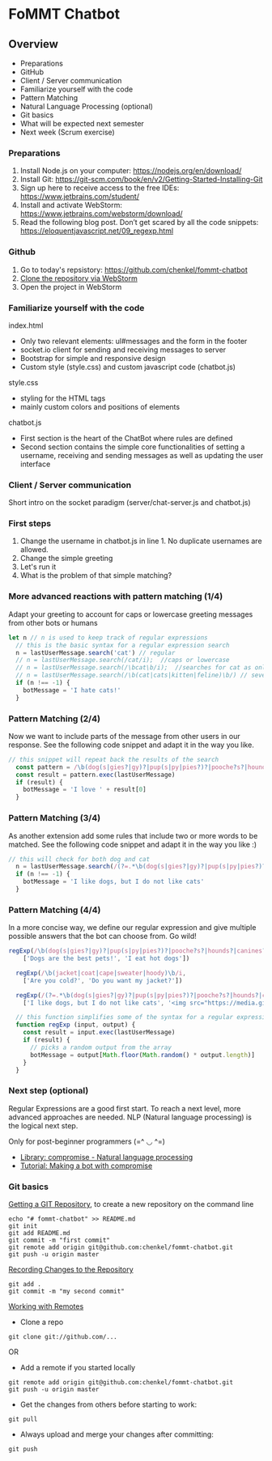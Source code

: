 # FoMMT Chatbot
## Overview
- Preparations
- GitHub 
- Client / Server communication
- Familiarize yourself with the code
- Pattern Matching
- Natural Language Processing (optional)
- Git basics
- What will be expected next semester
- Next week (Scrum exercise)


### Preparations
1. Install Node.js on your computer: https://nodejs.org/en/download/ 
2. Install Git: https://git-scm.com/book/en/v2/Getting-Started-Installing-Git
3. Sign up here to receive access to the free IDEs: https://www.jetbrains.com/student/
4. Install and activate WebStorm: https://www.jetbrains.com/webstorm/download/
5. Read the following blog post. Don’t get scared by all the code snippets: https://eloquentjavascript.net/09_regexp.html

### Github
1. Go to today's repsistory: https://github.com/chenkel/fommt-chatbot
2. [Clone the repository via WebStorm](https://www.jetbrains.com/help/webstorm/set-up-a-git-repository.html)
3. Open the project in WebStorm 

### Familiarize yourself with the code
index.html
- Only two relevant elements: ul#messages and the form in the footer
- socket.io client for sending and receiving messages to server
- Bootstrap for simple and responsive design
- Custom style (style.css) and custom javascript code (chatbot.js)

style.css
- styling for the HTML tags
- mainly custom colors and positions of elements

chatbot.js
- First section is the heart of the ChatBot where rules are defined
- Second section contains the simple core functionalities of setting a username, receiving and sending messages as 
well as updating the user interface

### Client / Server communication
Short intro on the socket paradigm (server/chat-server.js and chatbot.js)


### First steps
1. Change the username in chatbot.js in line 1. No duplicate usernames are allowed.
2. Change the simple greeting
3. Let's run it 
4. What is the problem of that simple matching?

### More advanced reactions with pattern matching (1/4)
Adapt your greeting to account for caps or lowercase greeting messages from other bots or humans

```javascript
let n // n is used to keep track of regular expressions
  // this is the basic syntax for a regular expression search
  n = lastUserMessage.search('cat') // regular
  // n = lastUserMessage.search(/cat/i);  //caps or lowercase
  // n = lastUserMessage.search(/\bcat\b/i);  //searches for cat as only a word
  // n = lastUserMessage.search(/\b(cat|cats|kitten|feline)\b/) // several different words
  if (n !== -1) {
    botMessage = 'I hate cats!'
  }
```

### Pattern Matching (2/4)
Now we want to include parts of the message from other users in our response. 
See the following code snippet and adapt it in the way you like.

```javascript
// this snippet will repeat back the results of the search
  const pattern = /\b(dog(s|gies?|gy)?|pup(s|py|pies?)?|pooche?s?|hounds?|canines?)\b/
  const result = pattern.exec(lastUserMessage)
  if (result) {
    botMessage = 'I love ' + result[0]
  }
```

### Pattern Matching (3/4)
As another extension add some rules that include two or more words to be matched.
See the following code snippet and adapt it in the way you like :)

```javascript
// this will check for both dog and cat
  n = lastUserMessage.search(/(?=.*\b(dog(s|gies?|gy)?|pup(s|py|pies?)?|pooche?s?|hounds?|canines?)\b).*\b(cat|cats|kitten|feline)\b/i)
  if (n !== -1) {
    botMessage = 'I like dogs, but I do not like cats'
  }
```

### Pattern Matching (4/4)
In a more concise way, we define our regular expression and give multiple possible answers that the bot can choose from.
Go wild!
```javascript
regExp(/\b(dog(s|gies?|gy)?|pup(s|py|pies?)?|pooche?s?|hounds?|canines?)\b/i,
    ['Dogs are the best pets!', 'I eat hot dogs'])

  regExp(/\b(jacket|coat|cape|sweater|hoody)\b/i,
    ['Are you cold?', 'Do you want my jacket?'])

  regExp(/(?=.*\b(dog(s|gies?|gy)?|pup(s|py|pies?)?|pooche?s?|hounds?|canines?)\b).*\b(cat|cats|kitten|feline)\b/i,
    ['I like dogs, but I do not like cats', '<img src="https://media.giphy.com/media/GSsTZNQjPvl1m/giphy.gif" alt="gif">'])

  // this function simplifies some of the syntax for a regular expression word search
  function regExp (input, output) {
    const result = input.exec(lastUserMessage)
    if (result) {
      // picks a random output from the array
      botMessage = output[Math.floor(Math.random() * output.length)]
    }
  }
```

### Next step (optional) 
Regular Expressions are a good first start. To reach a next level, more advanced approaches are needed. NLP (Natural 
language processing) is the logical next step.

Only for post-beginner programmers  (=^ ◡ ^=)
- [Library: compromise - Natural language processing](http://compromise.cool/)
- [Tutorial: Making a bot with compromise](https://beta.observablehq.com/@spencermountain/compromise-making-a-bot)

### Git basics
[Getting a GIT Repository](https://git-scm.com/book/en/v1/Git-Basics-Getting-a-Git-Repository), to create a new 
repository on the command line
```git
echo "# fommt-chatbot" >> README.md
git init
git add README.md
git commit -m "first commit"
git remote add origin git@github.com:chenkel/fommt-chatbot.git
git push -u origin master
```
[Recording Changes to the Repository](https://git-scm.com/book/en/v1/Git-Basics-Recording-Changes-to-the-Repository)
```git
git add .
git commit -m "my second commit"
```

[Working with Remotes](https://git-scm.com/book/en/v1/Git-Basics-Working-with-Remotes)

- Clone a repo
```
git clone git://github.com/...
```
OR 
- Add a remote if you started locally 
```
git remote add origin git@github.com:chenkel/fommt-chatbot.git
git push -u origin master
```
- Get the changes from others before starting to work:
```
git pull
```
- Always upload and merge your changes after committing:
```
git push
```
